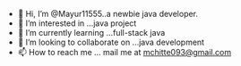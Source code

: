 - 👋 Hi, I’m @Mayur11555..a newbie java developer.
- 👀 I’m interested in ...java project
- 🌱 I’m currently learning ...full-stack java
- 💞️ I’m looking to collaborate on ...java development 
- 📫 How to reach me ... mail me at mchitte093@gmail.com

<!---
Mayur11555/Mayur11555 is a ✨ special ✨ repository because its `README.md` (this file) appears on your GitHub profile.
You can click the Preview link to take a look at your changes.
--->

